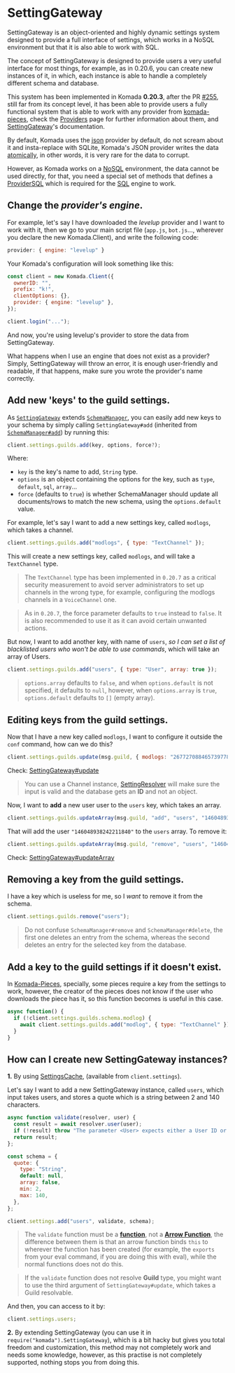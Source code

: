 # SettingGateway

SettingGateway is an object-oriented and highly dynamic settings system designed to provide a full interface of settings, which works in a NoSQL environment but that it is also able to work with SQL.

The concept of SettingGateway is designed to provide users a very useful interface for most things, for example, as in 0.20.6, you can create new instances of it, in which, each instance is able to handle a completely different schema and database.

This system has been implemented in Komada **0.20.3**, after the PR [#255](https://github.com/dirigeants/komada/pull/255), still far from its concept level, it has been able to provide users a fully functional system that is able to work with any provider from [komada-pieces](https://github.com/dirigeants/komada-pieces), check the [Providers](https://dirigeants.github.io/komada/module-Provider.html) page for further information about them, and [SettingGateway](https://dirigeants.github.io/komada/SettingGateway.html)'s documentation.

By default, Komada uses the [json](https://github.com/dirigeants/komada/blob/master/src/providers/json.js) provider by default, do not scream about it and insta-replace with SQLite, Komada's JSON provider writes the data [atomically](https://en.wikipedia.org/wiki/Atomicity_(database_systems)), in other words, it is very rare for the data to corrupt.

However, as Komada works on a [NoSQL](https://en.wikipedia.org/wiki/NoSQL) environment, the data cannot be used directly, for that, you need a special set of methods that defines a [ProviderSQL](https://dirigeants.github.io/komada/module-ProviderSQL.html) which is required for the [SQL](https://dirigeants.github.io/komada/SQL.html) engine to work.

## Change the *provider's engine*.

For example, let's say I have downloaded the *levelup* provider and I want to work with it, then we go to your main script file (`app.js`, `bot.js`..., wherever you declare the new Komada.Client), and write the following code:
```js
provider: { engine: "levelup" }
```

Your Komada's configuration will look something like this:
```js
const client = new Komada.Client({
  ownerID: "",
  prefix: "k!",
  clientOptions: {},
  provider: { engine: "levelup" },
});

client.login("...");
```
And now, you're using levelup's provider to store the data from SettingGateway.

What happens when I use an engine that does not exist as a provider? Simply, SettingGateway will throw an error, it is enough user-friendly and readable, if that happens, make sure you wrote the provider's name correctly.

## Add new 'keys' to the guild settings.

As [`SettingGateway`](https://dirigeants.github.io/komada/SettingGateway.html) extends [`SchemaManager`](https://dirigeants.github.io/komada/SchemaManager.html), you can easily add new keys to your schema by simply calling `SettingGateway#add` (inherited from [`SchemaManager#add`](https://dirigeants.github.io/komada/SchemaManager.html#add)) by running this:

```js
client.settings.guilds.add(key, options, force?);
```

Where:
- `key` is the key's name to add, `String` type.
- `options` is an object containing the options for the key, such as `type`, `default`, `sql`, `array`...
- `force` (defaults to `true`) is whether SchemaManager should update all documents/rows to match the new schema, using the `options.default` value.

For example, let's say I want to add a new settings key, called `modlogs`, which takes a channel.

```js
client.settings.guilds.add("modlogs", { type: "TextChannel" });
```

This will create a new settings key, called `modlogs`, and will take a `TextChannel` type.

> The `TextChannel` type has been implemented in `0.20.7` as a critical security measurement to avoid server administrators to set up channels in the wrong type, for example, configuring the modlogs channels in a `VoiceChannel` one. 

> As in `0.20.7`, the force parameter defaults to `true` instead to `false`. It is also recommended to use it as it can avoid certain unwanted actions.

But now, I want to add another key, with name of `users`, *so I can set a list of blacklisted users who won't be able to use commands*, which will take an array of Users.

```js
client.settings.guilds.add("users", { type: "User", array: true });
```

> `options.array` defaults to `false`, and when `options.default` is not specified, it defaults to `null`, however, when `options.array` is `true`, `options.default` defaults to `[]` (empty array).

## Editing keys from the guild settings.

Now that I have a new key called `modlogs`, I want to configure it outside the `conf` command, how can we do this?

```js
client.settings.guilds.update(msg.guild, { modlogs: "267727088465739778" });
```

Check: [SettingGateway#update](https://dirigeants.github.io/komada/SettingGateway.html#update)

> You can use a Channel instance, [SettingResolver](https://dirigeants.github.io/komada/SettingResolver.html) will make sure the input is valid and the database gets an **ID** and not an object.

Now, I want to **add** a new user user to the `users` key, which takes an array.

```js
client.settings.guilds.updateArray(msg.guild, "add", "users", "146048938242211840");
```

That will add the user `"146048938242211840"` to the `users` array. To remove it:

```js
client.settings.guilds.updateArray(msg.guild, "remove", "users", "146048938242211840");
```

Check: [SettingGateway#updateArray](https://dirigeants.github.io/komada/SettingGateway.html#updateArray)

## Removing a key from the guild settings.

I have a key which is useless for me, so I *want* to remove it from the schema.

```js
client.settings.guilds.remove("users");
```

> Do not confuse `SchemaManager#remove` and `SchemaManager#delete`, the first one deletes an entry from the schema, whereas the second deletes an entry for the selected key from the database.

## Add a key to the guild settings if it doesn't exist.

In [Komada-Pieces](https://github.com/dirigeants/komada-pieces/), specially, some pieces require a key from the settings to work, however, the creator of the pieces does not know if the user who downloads the piece has it, so this function becomes is useful in this case.

```js
async function() {
  if (!client.settings.guilds.schema.modlog) {
    await client.settings.guilds.add("modlog", { type: "TextChannel" });
  }
}
```

## How can I create new SettingGateway instances?

**1.** By using [SettingsCache](https://dirigeants.github.io/komada/SettingsCache.html), (available from `client.settings`).

Let's say I want to add a new SettingGateway instance, called `users`, which input takes users, and stores a quote which is a string between 2 and 140 characters.

```js
async function validate(resolver, user) {
  const result = await resolver.user(user);
  if (!result) throw "The parameter <User> expects either a User ID or a User Object.";
  return result;
};

const schema = {
  quote: {
    type: "String",
    default: null,
    array: false,
    min: 2,
    max: 140,
  },
};

client.settings.add("users", validate, schema);
```

> The `validate` function must be a [**function**](https://developer.mozilla.org/en-US/docs/Web/JavaScript/Reference/Operators/function), not a [**Arrow Function**](https://developer.mozilla.org/en/docs/Web/JavaScript/Reference/Functions/Arrow_functions), the difference between them is that an arrow function binds `this` to wherever the function has been created (for example, the `exports` from your eval command, if you are doing this with eval), while the normal functions does not do this.

> If the `validate` function does not resolve **Guild** type, you might want to use the third argument of `SettingGateway#update`, which takes a Guild resolvable.

And then, you can access to it by:

```js
client.settings.users;
``` 

**2.** By extending SettingGateway (you can use it in `require("komada").SettingGateway`), which is a bit hacky but gives you total freedom and customization, this method may not completely work and needs some knowledge, however, as this practise is not completely supported, nothing stops you from doing this.

